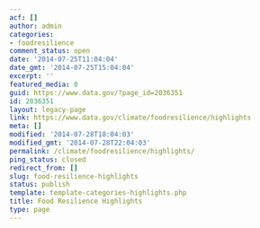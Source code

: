 ```yaml
---
acf: []
author: admin
categories:
- foodresilience
comment_status: open
date: '2014-07-25T11:04:04'
date_gmt: '2014-07-25T15:04:04'
excerpt: ''
featured_media: 0
guid: https://www.data.gov/?page_id=2036351
id: 2036351
layout: legacy-page
link: https://www.data.gov/climate/foodresilience/highlights
meta: []
modified: '2014-07-28T18:04:03'
modified_gmt: '2014-07-28T22:04:03'
permalink: /climate/foodresilience/highlights/
ping_status: closed
redirect_from: []
slug: food-resilience-highlights
status: publish
template: template-categories-highlights.php
title: Food Resilience Highlights
type: page
---
```


